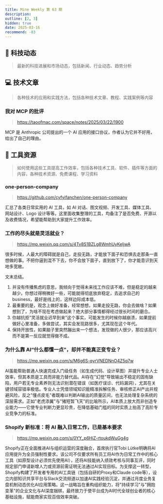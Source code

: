 ```yaml
---
title: Mine Weekly 第 63 期
description:
outline: [2, 3]
hidden: true
date: 2025-03-16
recommend: -83
---
```


## 🚀 科技动态

> 最新的科技进展和市场动态，包括新闻、行业动态、趋势分析

## 💻 技术文章

> 各种技术的应用和实践方法，包括各种技术文章、教程、实践案例等内容

### 我对 MCP 的批评
> https://taoofmac.com/space/notes/2025/03/22/1900

MCP 是 Anthropic 公司提出的一个 AI 应用的接口协议，作者认为它并不好用，给出了自己的理由。

## 🔧 工具资源

> 如何使用这些工具提高工作效率，包括各种技术工具、软件、插件等方面的内容，各种技术资源、免费课程、学习资料

### one-person-company
> https://github.com/cyfyifanchen/one-person-company

汇总了各类日常实用的 AI 工具，如 AI 对话、图文视频、开发工具、媒体工具、网站设计、Logo 设计等等。这里面收集整理的工具，均备注了是否免费、开源以及收费情况，希望能帮助到大家提升工作效率。

### 工作的尽头就是灵活就业？
> https://mp.weixin.qq.com/s/4Tv8S1BZLg8WmhUyKeljwA

很多时候，人最大的障碍就是自己，走投无路，才能放下面子和恐惧去走那条一直想做的事。不把你逼到混不下去，你不会放下面子，直到放下了，你才能意识到天地多宽敞。

文末总结。
1. 并没有传播焦虑的意思，我倾向于觉得未来找工作应该不难，但是稳定的越来越少。你想过得稍微好一些，可能就得彻底放弃稳定，去追求自己的business，最好是线上的，这样边际成本低。
2. 最重要的是，观念上做好准备，经常想想，如果走投无路，你会去做啥？如果想到了，为啥不现在考虑做起来？绝大部分事情都得经过很长时间的磨合。
3. 你越抗拒“灵活就业迟早到来”这个事实，可能发生的时候你越崩溃，如果提前做好心里准备，多做尝试，其实会发现路很多，尤其现在这个年代。
4. 保持开放性，如果脑子里突然蹦出来一个想法，发现做的人很少，那应该高兴而不是第一反应就觉得做不成。

### 为什么靠 AI“什么都懂一点”，却并不能真正变专业？
> https://mp.weixin.qq.com/s/M6g6S-qyrVNEDNnO4Z5q7w

AI虽能帮助普通人快速完成入门级任务（如生成代码、设计草图）并提升专业人士效率，但其本质是工具而非能力替代品。AI存在"幻觉"导致输出不稳定的固有缺陷，用户若无专业素养则无法识别潜在错误（如医疗误诊、代码漏洞），尤其在关键领域容错率极低。专业人士凭借领域知识能精准拆解任务、审核修正AI产出并规避风险，反之"懂点皮毛"者既难以判断AI输出的质量区间，也无法处理复杂系统的深层需求。正如"老虎添翼"与"猪短暂飞天"的比喻所示，AI本质上放大而非创造专业能力——它使专业判断力更显珍贵，在降低基础门槛的同时实质上抬高了高阶专业竞争力的标准。

### Shopify 新标准：将 AI 融入日常工作，已是基本要求
> https://mp.weixin.qq.com/s/0YY_p6HiZ-rtoukdWuGg4g

Shopify正在全面推进AI与组织运营的深度融合，首席执行官Tobi Lütke明确将AI应用提升为全员强制性要求。该公司不仅要求所有员工将AI作为日常工作中的核心工具（如原型设计必须优先使用AI），还将AI技能纳入绩效考核与同事互评，同时规定部门申请新增人力或资源前需证明无法通过AI实现目标。为支撑这一转型，Shopify构建了开发者专用的AI工具链（包括自研的Proxy和Claude code等），设立内部知识共享平台与Slack交流频道以加速AI实践经验沉淀，并通过月度业务复盘机制动态优化AI应用策略。这一战略旨在重构组织能力，将"持续学习"与"拥抱变革"的企业文化与AI深度捆绑，最终致力于使平台成为AI时代全球创业者的核心基础设施，赋能商家实现百倍效率突破。

